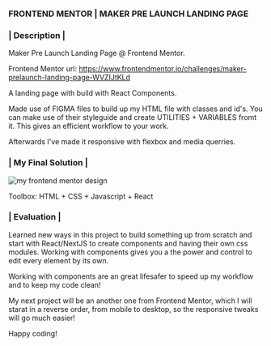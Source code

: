 ### FRONTEND MENTOR | MAKER PRE LAUNCH LANDING PAGE

### | Description | ###

Maker Pre Launch Landing Page @ Frontend Mentor.

Frontend Mentor url: https://www.frontendmentor.io/challenges/maker-prelaunch-landing-page-WVZIJtKLd

A landing page with build with React Components.

Made use of FIGMA files to build up my HTML file with classes and id's.
You can make use of their styleguide and create UTILITIES + VARIABLES fromt it. This gives an efficient workflow to your work.

Afterwards I've made it responsive with flexbox and media querries.

### | My Final Solution | ###

![my frontend mentor design](.../images/)

Toolbox: HTML + CSS + Javascript + React

### | Evaluation | ###

Learned new ways in this project to build something up from scratch and start with React/NextJS to create components and having their own css modules. 
Working with components gives you a the power and control to edit every element by its own.

Working with components are an great lifesafer to speed up my workflow and to keep my code clean!

My next project will be an another one from Frontend Mentor, which I will starat in a reverse order, from mobile to desktop, so the responsive tweaks will go much easier! 

Happy coding!
